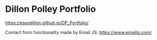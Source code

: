 # Dillon Polley Portfolio
 
https://essodillon.github.io/DP_Portfolio/

Contact form functionality made by Email JS: https://www.emailjs.com/
